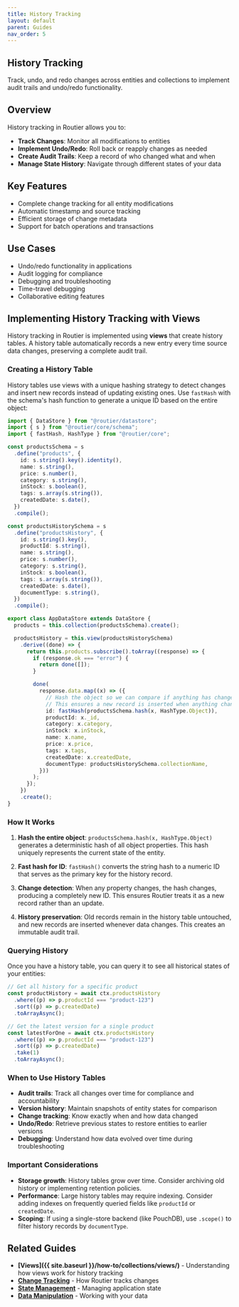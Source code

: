 ```yaml
---
title: History Tracking
layout: default
parent: Guides
nav_order: 5
---
```


## History Tracking

Track, undo, and redo changes across entities and collections to implement audit trails and undo/redo functionality.

## Overview

History tracking in Routier allows you to:

- **Track Changes**: Monitor all modifications to entities
- **Implement Undo/Redo**: Roll back or reapply changes as needed
- **Create Audit Trails**: Keep a record of who changed what and when
- **Manage State History**: Navigate through different states of your data

## Key Features

- Complete change tracking for all entity modifications
- Automatic timestamp and source tracking
- Efficient storage of change metadata
- Support for batch operations and transactions

## Use Cases

- Undo/redo functionality in applications
- Audit logging for compliance
- Debugging and troubleshooting
- Time-travel debugging
- Collaborative editing features

## Implementing History Tracking with Views

History tracking in Routier is implemented using **views** that create history tables. A history table automatically records a new entry every time source data changes, preserving a complete audit trail.

### Creating a History Table

History tables use views with a unique hashing strategy to detect changes and insert new records instead of updating existing ones. Use `fastHash` with the schema's hash function to generate a unique ID based on the entire object:

```ts
import { DataStore } from "@routier/datastore";
import { s } from "@routier/core/schema";
import { fastHash, HashType } from "@routier/core";

const productsSchema = s
  .define("products", {
    id: s.string().key().identity(),
    name: s.string(),
    price: s.number(),
    category: s.string(),
    inStock: s.boolean(),
    tags: s.array(s.string()),
    createdDate: s.date(),
  })
  .compile();

const productsHistorySchema = s
  .define("productsHistory", {
    id: s.string().key(),
    productId: s.string(),
    name: s.string(),
    price: s.number(),
    category: s.string(),
    inStock: s.boolean(),
    tags: s.array(s.string()),
    createdDate: s.date(),
    documentType: s.string(),
  })
  .compile();

export class AppDataStore extends DataStore {
  products = this.collection(productsSchema).create();

  productsHistory = this.view(productsHistorySchema)
    .derive((done) => {
      return this.products.subscribe().toArray((response) => {
        if (response.ok === "error") {
          return done([]);
        }

        done(
          response.data.map((x) => ({
            // Hash the object so we can compare if anything has changed
            // This ensures a new record is inserted when anything changes
            id: fastHash(productsSchema.hash(x, HashType.Object)),
            productId: x._id,
            category: x.category,
            inStock: x.inStock,
            name: x.name,
            price: x.price,
            tags: x.tags,
            createdDate: x.createdDate,
            documentType: productsHistorySchema.collectionName,
          }))
        );
      });
    })
    .create();
}
```

### How It Works

1. **Hash the entire object**: `productsSchema.hash(x, HashType.Object)` generates a deterministic hash of all object properties. This hash uniquely represents the current state of the entity.

2. **Fast hash for ID**: `fastHash()` converts the string hash to a numeric ID that serves as the primary key for the history record.

3. **Change detection**: When any property changes, the hash changes, producing a completely new ID. This ensures Routier treats it as a new record rather than an update.

4. **History preservation**: Old records remain in the history table untouched, and new records are inserted whenever data changes. This creates an immutable audit trail.

### Querying History

Once you have a history table, you can query it to see all historical states of your entities:

```ts
// Get all history for a specific product
const productHistory = await ctx.productsHistory
  .where((p) => p.productId === "product-123")
  .sort((p) => p.createdDate)
  .toArrayAsync();

// Get the latest version for a single product
const latestForOne = await ctx.productsHistory
  .where((p) => p.productId === "product-123")
  .sort((p) => p.createdDate)
  .take(1)
  .toArrayAsync();
```

### When to Use History Tables

- **Audit trails**: Track all changes over time for compliance and accountability
- **Version history**: Maintain snapshots of entity states for comparison
- **Change tracking**: Know exactly when and how data changed
- **Undo/Redo**: Retrieve previous states to restore entities to earlier versions
- **Debugging**: Understand how data evolved over time during troubleshooting

### Important Considerations

- **Storage growth**: History tables grow over time. Consider archiving old history or implementing retention policies.
- **Performance**: Large history tables may require indexing. Consider adding indexes on frequently queried fields like `productId` or `createdDate`.
- **Scoping**: If using a single-store backend (like PouchDB), use `.scope()` to filter history records by `documentType`.

## Related Guides

- **[Views]({{ site.baseurl }}/how-to/collections/views/)** - Understanding how views work for history tracking
- **[Change Tracking](/concepts/change-tracking/)** - How Routier tracks changes
- **[State Management](state-management.md)** - Managing application state
- **[Data Manipulation](data-manipulation.md)** - Working with your data
